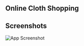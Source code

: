 
## Online Cloth Shopping
## Screenshots

![App Screenshot](https://via.placeholder.com/468x300?text=App+Screenshot+Here)

